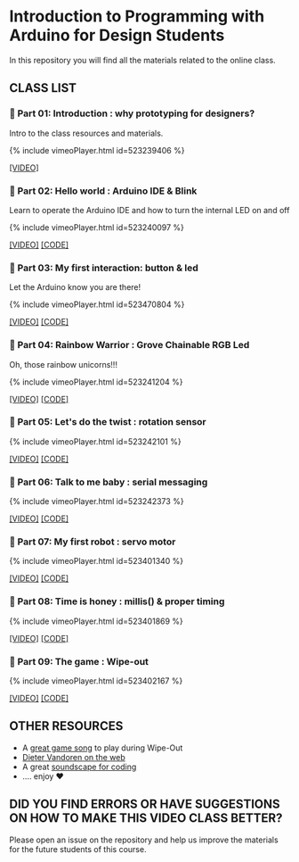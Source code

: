 # Introduction to Programming with Arduino for Design Students
In this repository you will find all the materials related to the online class.

## CLASS LIST

### 🍅 Part 01: Introduction : why prototyping for designers?
Intro to the class resources and materials.

{% include vimeoPlayer.html id=523239406 %}

[[VIDEO]](https://vimeo.com/523239406/4390efdae5)

### 🍅 Part 02: Hello world : Arduino IDE & Blink
Learn to operate the Arduino IDE and how to turn the internal LED on and off

{% include vimeoPlayer.html id=523240097 %}

[[VIDEO]](https://vimeo.com/523240097/a5b9baab76)
[[CODE]](https://github.com/id-studiolab/idea-arduino/blob/main/code/2_blink_function_1/2_blink_function_1.ino)

### 🍅 Part 03: My first interaction: button & led
Let the Arduino know you are there!

{% include vimeoPlayer.html id=523470804 %}

[[VIDEO]](https://vimeo.com/523470804/cdb7809d5b)
[[CODE]](https://github.com/id-studiolab/idea-arduino/blob/main/code/3_button_and_led/3_button_and_led.ino)


### 🍅 Part 04: Rainbow Warrior : Grove Chainable RGB Led
Oh, those rainbow unicorns!!!

{% include vimeoPlayer.html id=523241204 %}

[[VIDEO]](https://vimeo.com/523241204/a698351a80)
[[CODE]](https://github.com/id-studiolab/pomodoro/blob/master/arduino_code/03_color_fade/03_color_fade.ino)


### 🍅 Part 05: Let's do the twist : rotation sensor

{% include vimeoPlayer.html id=523242101 %}

[[VIDEO]](https://vimeo.com/523242101/ac8614c8ca)
[[CODE]](https://github.com/id-studiolab/idea-arduino/blob/main/code/5_rotation_sensor/5_rotation_sensor.ino)


### 🍅 Part 06: Talk to me baby : serial messaging

{% include vimeoPlayer.html id=523242373 %}

[[VIDEO]](https://vimeo.com/523242373/dc9f018fee)
[[CODE]](https://github.com/id-studiolab/idea-arduino/blob/main/code/6_serial_messaging/6_serial_messaging.ino)


### 🍅 Part 07: My first robot : servo motor

{% include vimeoPlayer.html id=523401340 %}

[[VIDEO]](https://vimeo.com/523401340/52f9b3df7a)
[[CODE]](https://github.com/id-studiolab/idea-arduino/blob/main/code/7_solution/7_solution.ino)

### 🍅 Part 08: Time is honey : millis() & proper timing

{% include vimeoPlayer.html id=523401869 %}

[[VIDEO]](https://vimeo.com/523401869/8ea40c624f)
[[CODE]](https://github.com/id-studiolab/idea-arduino/blob/main/code/8_timing/8_timing.ino)

### 🍅 Part 09: The game : Wipe-out

{% include vimeoPlayer.html id=523402167 %}

[[VIDEO]](https://vimeo.com/523402167/5a131160f3)
[[CODE]](https://github.com/id-studiolab/idea-arduino/blob/main/code/9_wipe_out_template/9_wipe_out_template.ino)

## OTHER RESOURCES
- A [great game song](https://youtu.be/wmin5WkOuPw) to play during Wipe-Out
- [Dieter Vandoren on the web](https://dietervandoren.net/)
- A great [soundscape for coding](https://youtu.be/6xBCdNBqJWE)
- .... enjoy ❤️

## DID YOU FIND ERRORS OR HAVE SUGGESTIONS ON HOW TO MAKE THIS VIDEO CLASS BETTER?
Please open an issue on the repository and help us improve the materials for the future students of this course.
